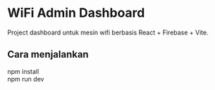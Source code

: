 # WiFi Admin Dashboard

Project dashboard untuk mesin wifi berbasis React + Firebase + Vite.

## Cara menjalankan
npm install  
npm run dev